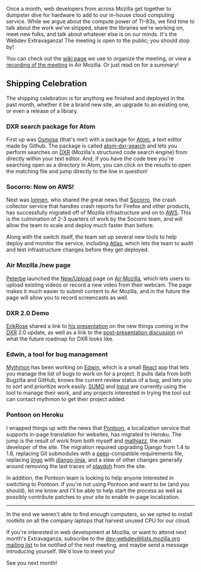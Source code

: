 Once a month, web developers from across Mozilla get together to dumpster dive
for hardware to add to our in-house cloud computing service. While we argue
about the compute power of TI-83s, we find time to talk about the work we've
shipped, share the libraries we're working on, meet new folks, and talk about
whatever else is on our minds. It's the Webdev Extravaganza! The meeting is open
to the public; you should stop by!

You can check out the [wiki page][wiki] we use to organize the meeting, or view
a [recording of the meeting][recording] in Air Mozilla. Or just read on for a
summary!

## Shipping Celebration
The shipping celebration is for anything we finished and deployed in the past
month, whether it be a brand new site, an upgrade to an existing one, or even a
release of a library.

### DXR search package for Atom
First up was [Osmose][] (that's me!) with a package for [Atom][], a text editor
made by Github. The package is called [atom-dxr-search][] and lets you perform
searches on [DXR][] (Mozilla's structured code search engine) from directly
within your text editor. And, if you have the code tree you're searching open as
a directory in Atom, you can click on the results to open the matching file and
jump directly to the line in question!

[Osmose]: https://mozillians.org/u/Osmose/
[Atom]: https://atom.io/
[atom-dxr-search]: https://atom.io/packages/atom-dxr-search
[DXR]: https://dxr.mozilla.org/

### Socorro: Now on AWS!
Next was [lonnen][], who shared the great news that [Socorro][], the crash
collector service that handles crash reports for Firefox and other products, has
successfully migrated off of Mozilla infrastructure and on to [AWS][]. This is
the culmination of 2-3 quarters of work by the Socorro team, and will allow the
team to scale and deploy much faster than before.

Along with the switch itself, the team set up several new tools to help deploy
and monitor the service, including [Atlas][], which lets the team to audit and
test infrastructure changes before they get deployed.

[lonnen]: https://mozillians.org/u/lonnen/
[Socorro]: http://socorro.readthedocs.org/en/latest/
[AWS]: http://aws.amazon.com/
[Atlas]: https://atlas.hashicorp.com/

### Air Mozilla /new page
[Peterbe][] launched the [New/Upload][] page on [Air Mozilla][], which lets
users to upload existing videos or record a new video from their webcam. The
page makes it much easier to submit content to Air Mozilla, and in the future
the page will allow you to record screencasts as well.

[Peterbe]: https://mozillians.org/u/peterbe/
[New/Upload]: https://air.mozilla.org/new/
[Air Mozilla]: https://air.mozilla.org/

### DXR 2.0 Demo
[ErikRose][] shared a link to [his presentation][] on the new things coming in
the [DXR][] 2.0 update, as well as a link to the
[post-presentation discussion][] on what the future roadmap for DXR looks like.

[ErikRose]: https://mozillians.org/u/ErikRose/
[his presentation]: https://air.mozilla.org/dxr-2-0-part-1-dog-pony-show/
[post-presentation discussion]: https://air.mozilla.org/dxr-2-0-part-2-discussion/

### Edwin, a tool for bug management
[Mythmon][] has been working on [Edwin][], which is a small [React][] app that
lets you manage the list of bugs to work on for a project. It pulls data from
both Bugzilla and GitHub, knows the current review status of a bug, and lets
you to sort and prioritize work easily. [SUMO][] and [Input][] are currently
using the tool to manage their work, and any projects interested in
trying the tool out can contact mythmon to get their project added.

[Mythmon]: https://mozillians.org/u/mythmon/
[Edwin]: http://edwin-dev.herokuapp.com/t/sumo
[React]: https://facebook.github.io/react/
[SUMO]: https://support.mozilla.org/
[Input]: https://input.mozilla.org/

### Pontoon on Heroku
I wrapped things up with the news that [Pontoon][], a localization service that
supports in-page translation for websites, has migrated to Heroku. The jump is
the result of work from both myself and [mathjazz][], the main developer of the
site. The migration required upgrading Django from 1.4 to 1.8, replacing Git
submodules with a [peep][]-compatible requirements file, replacing [jingo][]
with [django-jinja][], and a slew of other changes generally around removing the
last traces of [playdoh][] from the site.

In addition, the Pontoon team is looking to help anyone interested in switching
to Pontoon. If you're not using Pontoon and want to be (and you should), let me
know and I'll be able to help start the process as well as possibly contribute
patches to your site to enable in-page localization.

[Pontoon]: https://pontoon.mozilla.org/
[mathjazz]: https://github.com/mathjazz/
[peep]: https://github.com/erikrose/peep/
[jingo]: https://github.com/jbalogh/jingo
[django-jinja]: http://niwinz.github.io/django-jinja/
[playdoh]: https://github.com/mozilla/playdoh

---

In the end we weren't able to find enough computers, so we opted to install
rootkits on all the company laptops that harvest unused CPU for our cloud.

If you're interested in web development at Mozilla, or want to attend next
month's Extravaganza, subscribe to the
[dev-webdev@lists.mozilla.org mailing list][mailing-list] to be notified of the
next meeting, and maybe send a message introducing yourself. We'd love to meet
you!

See you next month!

[wiki]: https://wiki.mozilla.org/Webdev/Meetings/2015/March_3
[recording]: https://air.mozilla.org/webdev-extravaganza-march-2015/
[mailing-list]: https://lists.mozilla.org/listinfo/dev-webdev
